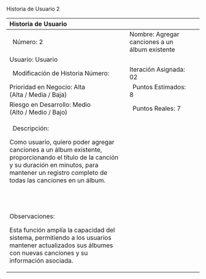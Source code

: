 ﻿Historia de Usuario 2

|Historia de Usuario |||
| :- | :- | :- |
|` `Número: 2|Nombre: Agregar canciones a un álbum existente||
|Usuario: Usuario|||
|` `Modificación de Historia Número: |Iteración Asignada: 02||
|Prioridad en Negocio: Alta<br>(Alta / Media / Baja) |` `Puntos Estimados: 8||
|Riesgo en Desarrollo: Medio<br>(Alto / Medio / Bajo) |` `Puntos Reales: 7||
|<p>` `Descripción:</p><p>Como usuario, quiero poder agregar canciones a un álbum existente, proporcionando el título de la canción y su duración en minutos, para mantener un registro completo de todas las canciones en un álbum.</p><p> </p>|||
|<p>Observaciones:</p><p>Esta función amplía la capacidad del sistema, permitiendo a los usuarios mantener actualizados sus álbumes con nuevas canciones y su información asociada.</p>|||

